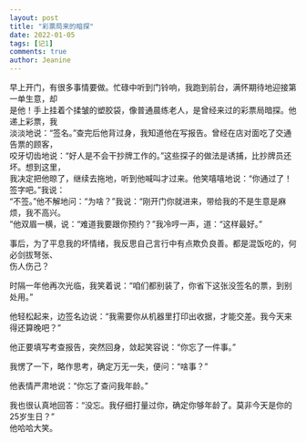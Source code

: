 ```yaml
---
layout: post
title: "彩票局来的暗探"
date: 2022-01-05
tags: [记1]
comments: true
author: Jeanine 
---
```

早上开门，有很多事情要做。忙碌中听到门铃响，我跑到前台，满怀期待地迎接第一单生意，却  
是他！手上挂着个揉皱的塑胶袋，像普通晨练老人，是曾经来过的彩票局暗探。他递上彩票，我  
淡淡地说：“签名。”查完后他背过身，我知道他在写报告。曾经在店对面吃了交通告票的顾客，  
咬牙切齿地说：“好人是不会干抄牌工作的。”这些探子的做法是诱捕，比抄牌员还坏。想到这里，  
我决定把他晾了，继续去拖地，听到他喊叫才过来。他笑嘻嘻地说：“你通过了！签字吧。”我说：  
“不签。”他不解地问：“为啥？”我说：“刚开门你就进来，带给我的不是生意是麻烦，我不高兴。  
”他双眉一横，说：“难道我要跟你预约？”我冷哼一声，道：“这样最好。”  

事后，为了平息我的坏情绪，我反思自己言行中有点欺负良善。都是混饭吃的，何必剑拔弩张、  
伤人伤己？  

时隔一年他再次光临，我笑着说：“咱们都别装了，你省下这张没签名的票，到别处用。”  

他轻松起来，边签名边说：“我需要你从机器里打印出收据，才能交差。我今天来得还算晚吧？”  

他正要填写考查报告，突然回身，敛起笑容说：“你忘了一件事。”  

我愣了一下，略作思考，确定万无一失，便问：“啥事？”  

他表情严肃地说：“你忘了查问我年龄。”  

我也很认真地回答：“没忘。我仔细打量过你，确定你够年龄了。莫非今天是你的25岁生日？”  
他哈哈大笑。
